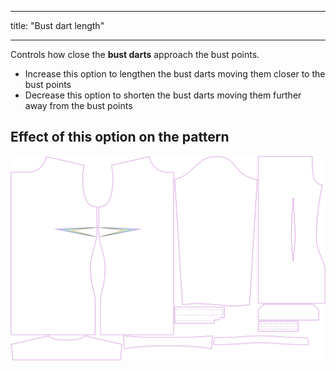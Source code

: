 - - -
title: "Bust dart length"
- - -

Controls how close the **bust darts** approach the bust points.

- Increase this option to lengthen the bust darts moving them closer to the bust points
- Decrease this option to shorten the bust darts moving them further away from the bust points

## Effect of this option on the pattern

![This image shows the effect of this option by superimposing several variants that have a different value for this option](simone_bustdartlength_sample.svg "Effect of this option on the pattern")
